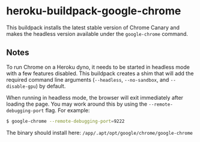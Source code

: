 # heroku-buildpack-google-chrome

This buildpack installs the latest stable version of Chrome Canary and makes the headless version available under the `google-chrome` command.

## Notes

To run Chrome on a Heroku dyno, it needs to be started in headless mode with
a few features disabled. This buildpack creates a shim that will add the
required command line arguments (`--headless`, `--no-sandbox`, and
`--disable-gpu`) by default.

When running in headless mode, the browser will exit immediately after loading
the page. You may work around this by using the `--remote-debugging-port` flag.
For example:

```sh
$ google-chrome --remote-debugging-port=9222
```

The binary should install here: `/app/.apt/opt/google/chrome/google-chrome`
